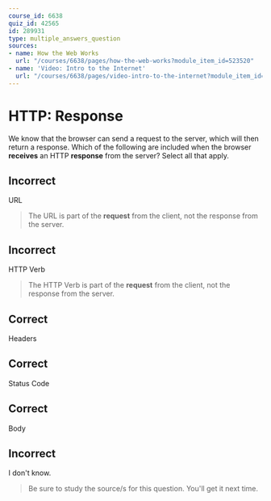 ```yaml
---
course_id: 6638
quiz_id: 42565
id: 289931
type: multiple_answers_question
sources:
- name: How the Web Works
  url: "/courses/6638/pages/how-the-web-works?module_item_id=523520"
- name: 'Video: Intro to the Internet'
  url: "/courses/6638/pages/video-intro-to-the-internet?module_item_id=523519"
---
```


# HTTP: Response

We know that the browser can send a request to the server, which will then
return a response. Which of the following are included when the browser
**receives** an HTTP **response** from the server? Select all that apply.

## Incorrect

URL

> The URL is part of the **request** from the client, not the response from the
> server.

## Incorrect

HTTP Verb

> The HTTP Verb is part of the **request** from the client, not the response from
> the server.

## Correct

Headers

## Correct

Status Code

## Correct

Body

## Incorrect

I don't know.

> Be sure to study the source/s for this question. You'll get it next time.
